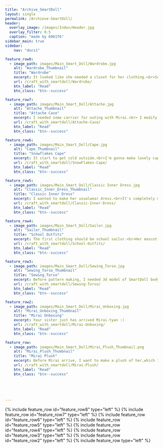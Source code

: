 ```yaml
---
title: "Archive_SmartDoll"
layout: single
permalink: /Archieve-SmartDoll/
header:
  overlay_image: /images/Index/Header.jpg
  overlay_filter: 0.5
  caption: "made by 6061T6"
sidebar_main: true
sidebar:
    nav: "docs1"

feature_row8:
  - image_path: images/Main_Smart_Doll/Wardrobe.jpg
    alt: "Wardrobe_Thumbnail"
    title: "Wardrobe"
    excerpt: It looked like she needed a closet for her clothing.<br>So I did some woodworking for her :)
    url: /craft_with_smartdoll/Wardrobe/
    btn_label: "Read"
    btn_class: "btn--success"

feature_row7:
  - image_path: images/Main_Smart_Doll/Attache.jpg
    alt: "Attache_Thumbnail"
    title: "Attache Case"
    excerpt: I needed some carrier for outing with Mirai.<br> I modify ready-made attache case to my original Mirai Carry.
    url: /craft_with_smartdoll/Attache-Case/
    btn_label: "Read"
    btn_class: "btn--success"

feature_row6:
  - image_path: images/Main_Smart_Doll/Cape.jpg
    alt: "Cape_Thumbnail"
    title: "Snowflakes Cape"
    excerpt: It start to get cold outside.<br>I'm gonna make lovely cape for her :)
    url: /craft_with_smartdoll/SnowFlakes-Cape/
    btn_label: "Read"
    btn_class: "btn--success"

feature_row5:
  - image_path: images/Main_Smart_Doll/Classic Inner Dress.jpg
    alt: "Classic_Inner_Dress_Thumbnail"
    title: "Classic Inner Dress"
    excerpt: I wanted to make her usualwear dress.<br>It's completely my style classic dress :)
    url: /craft_with_smartdoll/Classic-Inner-Dress/
    btn_label: "Read"
    btn_class: "btn--success"

feature_row4:
  - image_path: images/Main_Smart_Doll/Sailor.jpg
    alt: "Sailor_Thumbnail"
    title: "School Outfits"
    excerpt: The first clothing should be school sailor.<br>Her mascot outifts :)
    url: /craft_with_smartdoll/School-Outfits/
    btn_label: "Read"
    btn_class: "btn--success"

feature_row3:
  - image_path: images/Main_Smart_Doll/Sewing_Torso.jpg
    alt: "Sewing_Torso_Thumbnail"
    title: "Sewing_Torso"
    excerpt: Before pattern making, I needed 3d model of SmartDoll body.<br>Maybe it would be good to make sewing torso of it?
    url: /craft_with_smartdoll/Sewing-Torso/
    btn_label: "Read"
    btn_class: "btn--success"

feature_row2:
  - image_path: images/Main_Smart_Doll/Mirai_Unboxing.jpg
    alt: "Mirai_Unboxing_Thumbnail"
    title: "Mirai Unboxing"
    excerpt: Your sister just has arrived Mirai-tyan :)
    url: /craft_with_smartdoll/Mirai-Unboxing/
    btn_label: "Read"
    btn_class: "btn--success"

feature_row:
  - image_path: images/Main_Smart_Doll/Mirai_Plush_Thumbnail.png
    alt: "Mirai_Plush_Thumbnail"
    title: "Mirai Plush"
    excerpt: Before Mirai arrive, I want to make a plush of her,which I've done.<br>Maybe I could look forward to taking two shot with Mirai :)
    url: /craft_with_smartdoll/Mirai-Plush/
    btn_label: "Read"
    btn_class: "btn--success"





---
```


{% include feature_row id="feature_row8" type="left" %}
{% include feature_row id="feature_row7" type="left" %}
{% include feature_row id="feature_row6" type="left" %}
{% include feature_row id="feature_row5" type="left" %}
{% include feature_row id="feature_row4" type="left" %}
{% include feature_row id="feature_row3" type="left" %}
{% include feature_row id="feature_row2" type="left" %}
{% include feature_row type="left" %}


